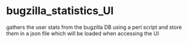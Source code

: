 # bugzilla_statistics_UI
gathers the user stats from the bugzilla DB using a perl script and store them in a json file which will be loaded when accessing the UI
